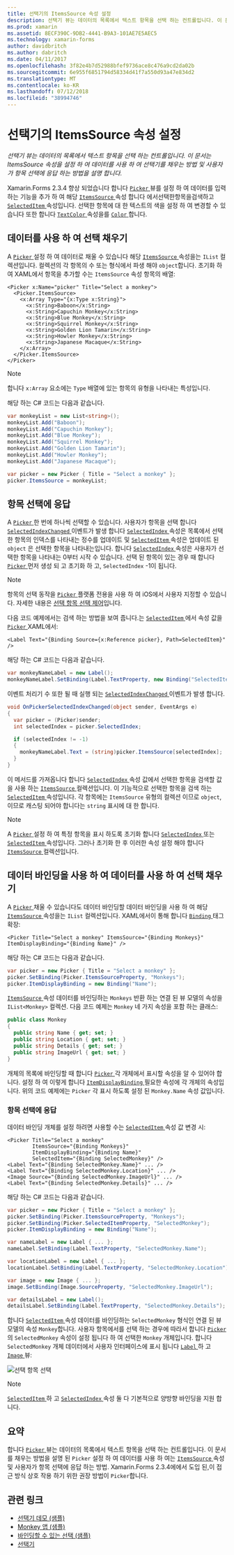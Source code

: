 ```yaml
---
title: 선택기의 ItemsSource 속성 설정
description: 선택기 뷰는 데이터의 목록에서 텍스트 항목을 선택 하는 컨트롤입니다. 이 문서는 ItemsSource 속성을 설정 하 여 데이터를 사용 하 여 선택기를 채우는 방법 및 사용자가 항목 선택에 응답 하는 방법을 설명 합니다.
ms.prod: xamarin
ms.assetid: 8ECF390C-9DB2-4441-B9A3-101AE7E5AEC5
ms.technology: xamarin-forms
author: davidbritch
ms.author: dabritch
ms.date: 04/11/2017
ms.openlocfilehash: 3f82e4b7d52988bfef9736ace8c476a9cd2da02b
ms.sourcegitcommit: 6e955f6851794d58334d41f7a550d93a47e834d2
ms.translationtype: MT
ms.contentlocale: ko-KR
ms.lasthandoff: 07/12/2018
ms.locfileid: "38994746"
---
```

# <a name="setting-a-pickers-itemssource-property"></a>선택기의 ItemsSource 속성 설정

_선택기 뷰는 데이터의 목록에서 텍스트 항목을 선택 하는 컨트롤입니다. 이 문서는 ItemsSource 속성을 설정 하 여 데이터를 사용 하 여 선택기를 채우는 방법 및 사용자가 항목 선택에 응답 하는 방법을 설명 합니다._

Xamarin.Forms 2.3.4 향상 되었습니다 합니다 [ `Picker` ](xref:Xamarin.Forms.Picker) 뷰를 설정 하 여 데이터를 입력 하는 기능을 추가 하 여 해당 [ `ItemsSource` ](xref:Xamarin.Forms.Picker.ItemsSource) 속성 합니다 에서선택한항목을검색하고[ `SelectedItem` ](xref:Xamarin.Forms.Picker.SelectedItem) 속성입니다. 선택한 항목에 대 한 텍스트의 색을 설정 하 여 변경할 수 있습니다 또한 합니다 [ `TextColor` ](xref:Xamarin.Forms.Picker.TextColor) 속성을를 [ `Color` ](xref:Xamarin.Forms.Color)합니다.

## <a name="populating-a-picker-with-data"></a>데이터를 사용 하 여 선택 채우기

A [ `Picker` ](xref:Xamarin.Forms.Picker) 설정 하 여 데이터로 채울 수 있습니다 해당 [ `ItemsSource` ](xref:Xamarin.Forms.Picker.ItemsSource) 속성을는 `IList` 컬렉션입니다. 컬렉션의 각 항목의 수 또는 형식에서 파생 해야 `object`합니다. 초기화 하 여 XAML에서 항목을 추가할 수는 `ItemsSource` 속성 항목의 배열:

```xaml
<Picker x:Name="picker" Title="Select a monkey">
  <Picker.ItemsSource>
    <x:Array Type="{x:Type x:String}">
      <x:String>Baboon</x:String>
      <x:String>Capuchin Monkey</x:String>
      <x:String>Blue Monkey</x:String>
      <x:String>Squirrel Monkey</x:String>
      <x:String>Golden Lion Tamarin</x:String>
      <x:String>Howler Monkey</x:String>
      <x:String>Japanese Macaque</x:String>
    </x:Array>
  </Picker.ItemsSource>
</Picker>
```

> [!NOTE]
> 합니다 `x:Array` 요소에는 `Type` 배열에 있는 항목의 유형을 나타내는 특성입니다.

해당 하는 C# 코드는 다음과 같습니다.

```csharp
var monkeyList = new List<string>();
monkeyList.Add("Baboon");
monkeyList.Add("Capuchin Monkey");
monkeyList.Add("Blue Monkey");
monkeyList.Add("Squirrel Monkey");
monkeyList.Add("Golden Lion Tamarin");
monkeyList.Add("Howler Monkey");
monkeyList.Add("Japanese Macaque");

var picker = new Picker { Title = "Select a monkey" };
picker.ItemsSource = monkeyList;
```

## <a name="responding-to-item-selection"></a>항목 선택에 응답

A [ `Picker` ](xref:Xamarin.Forms.Picker) 한 번에 하나씩 선택할 수 있습니다. 사용자가 항목을 선택 합니다 [ `SelectedIndexChanged` ](xref:Xamarin.Forms.Picker.SelectedIndexChanged) 이벤트가 발생 합니다 [ `SelectedIndex` ](xref:Xamarin.Forms.Picker.SelectedIndex) 속성은 목록에서 선택한 항목의 인덱스를 나타내는 정수를 업데이트 및 [ `SelectedItem` ](xref:Xamarin.Forms.Picker.SelectedItem) 속성은 업데이트 된 `object` 은 선택한 항목을 나타내는입니다. 합니다 [ `SelectedIndex` ](xref:Xamarin.Forms.Picker.SelectedIndex) 속성은 사용자가 선택한 항목을 나타내는 0부터 시작 수 있습니다. 선택 된 항목이 있는 경우 때 합니다 [ `Picker` ](xref:Xamarin.Forms.Picker) 먼저 생성 되 고 초기화 하 고, `SelectedIndex` -1이 됩니다.

> [!NOTE]
> 항목의 선택 동작을 [ `Picker` ](xref:Xamarin.Forms.Picker) 플랫폼 전용을 사용 하 여 iOS에서 사용자 지정할 수 있습니다. 자세한 내용은 [선택 항목 선택 제어](~/xamarin-forms/platform/platform-specifics/consuming/ios.md#picker_update_mode)입니다.

다음 코드 예제에서는 검색 하는 방법을 보여 줍니다.는 [ `SelectedItem` ](xref:Xamarin.Forms.Picker.SelectedItem) 에서 속성 값을 [ `Picker` ](xref:Xamarin.Forms.Picker) XAML에서:

```xaml
<Label Text="{Binding Source={x:Reference picker}, Path=SelectedItem}" />
```

해당 하는 C# 코드는 다음과 같습니다.

```csharp
var monkeyNameLabel = new Label();
monkeyNameLabel.SetBinding(Label.TextProperty, new Binding("SelectedItem", source: picker));
```

이벤트 처리기 수 또한 될 때 실행 되는 [ `SelectedIndexChanged` ](xref:Xamarin.Forms.Picker.SelectedIndexChanged) 이벤트가 발생 합니다.

```csharp
void OnPickerSelectedIndexChanged(object sender, EventArgs e)
{
  var picker = (Picker)sender;
  int selectedIndex = picker.SelectedIndex;

  if (selectedIndex != -1)
  {
    monkeyNameLabel.Text = (string)picker.ItemsSource[selectedIndex];
  }
}
```

이 메서드를 가져옵니다 합니다 [ `SelectedIndex` ](xref:Xamarin.Forms.Picker.SelectedIndex) 속성 값에서 선택한 항목을 검색할 값을 사용 하는 [ `ItemsSource` ](xref:Xamarin.Forms.Picker.ItemsSource) 컬렉션입니다. 이 기능적으로 선택한 항목을 검색 하는 [ `SelectedItem` ](xref:Xamarin.Forms.Picker.SelectedItem) 속성입니다. 각 항목에는 `ItemsSource` 유형의 컬렉션 이므로 `object`, 이므로 캐스팅 되어야 합니다는 `string` 표시에 대 한 합니다.

> [!NOTE]
> A [ `Picker` ](xref:Xamarin.Forms.Picker) 설정 하 여 특정 항목을 표시 하도록 초기화 합니다 [ `SelectedIndex` ](xref:Xamarin.Forms.Picker.SelectedIndex) 또는 [ `SelectedItem` ](xref:Xamarin.Forms.Picker.SelectedItem) 속성입니다. 그러나 초기화 한 후 이러한 속성 설정 해야 합니다 [ `ItemsSource` ](xref:Xamarin.Forms.Picker.ItemsSource) 컬렉션입니다.

## <a name="populating-a-picker-with-data-using-data-binding"></a>데이터 바인딩을 사용 하 여 데이터를 사용 하 여 선택 채우기

A [ `Picker` ](xref:Xamarin.Forms.Picker) 채울 수 있습니다도 데이터 바인딩할 데이터 바인딩을 사용 하 여 해당 [ `ItemsSource` ](xref:Xamarin.Forms.Picker.ItemsSource) 속성을는 `IList` 컬렉션입니다. XAML에서이 통해 합니다 [ `Binding` ](xref:Xamarin.Forms.Xaml.BindingExtension) 태그 확장:

```xaml
<Picker Title="Select a monkey" ItemsSource="{Binding Monkeys}" ItemDisplayBinding="{Binding Name}" />
```

해당 하는 C# 코드는 다음과 같습니다.

```csharp
var picker = new Picker { Title = "Select a monkey" };
picker.SetBinding(Picker.ItemsSourceProperty, "Monkeys");
picker.ItemDisplayBinding = new Binding("Name");
```

[ `ItemsSource` ](xref:Xamarin.Forms.Picker.ItemsSource) 속성 데이터를 바인딩하는 `Monkeys` 반환 하는 연결 된 뷰 모델의 속성을 `IList<Monkey>` 컬렉션. 다음 코드 예제는 `Monkey` 네 가지 속성을 포함 하는 클래스:

```csharp
public class Monkey
{
  public string Name { get; set; }
  public string Location { get; set; }
  public string Details { get; set; }
  public string ImageUrl { get; set; }
}
```

개체의 목록에 바인딩할 때 합니다 [ `Picker` ](xref:Xamarin.Forms.Picker) 각 개체에서 표시할 속성을 알 수 있어야 합니다. 설정 하 여 이렇게 합니다 [ `ItemDisplayBinding` ](xref:Xamarin.Forms.Picker.ItemDisplayBinding) 필요한 속성에 각 개체의 속성입니다. 위의 코드 예제에는 `Picker` 각 표시 하도록 설정 된 `Monkey.Name` 속성 값입니다.

### <a name="responding-to-item-selection"></a>항목 선택에 응답

데이터 바인딩 개체를 설정 하려면 사용할 수는 [ `SelectedItem` ](xref:Xamarin.Forms.Picker.SelectedItem) 속성 값 변경 시:

```xaml
<Picker Title="Select a monkey"
        ItemsSource="{Binding Monkeys}"
        ItemDisplayBinding="{Binding Name}"
        SelectedItem="{Binding SelectedMonkey}" />
<Label Text="{Binding SelectedMonkey.Name}" ... />
<Label Text="{Binding SelectedMonkey.Location}" ... />
<Image Source="{Binding SelectedMonkey.ImageUrl}" ... />
<Label Text="{Binding SelectedMonkey.Details}" ... />
```

해당 하는 C# 코드는 다음과 같습니다.

```csharp
var picker = new Picker { Title = "Select a monkey" };
picker.SetBinding(Picker.ItemsSourceProperty, "Monkeys");
picker.SetBinding(Picker.SelectedItemProperty, "SelectedMonkey");
picker.ItemDisplayBinding = new Binding("Name");

var nameLabel = new Label { ... };
nameLabel.SetBinding(Label.TextProperty, "SelectedMonkey.Name");

var locationLabel = new Label { ... };
locationLabel.SetBinding(Label.TextProperty, "SelectedMonkey.Location");

var image = new Image { ... };
image.SetBinding(Image.SourceProperty, "SelectedMonkey.ImageUrl");

var detailsLabel = new Label();
detailsLabel.SetBinding(Label.TextProperty, "SelectedMonkey.Details");
```

합니다 [ `SelectedItem` ](xref:Xamarin.Forms.Picker.SelectedItem) 속성 데이터를 바인딩하는 `SelectedMonkey` 형식인 연결 된 뷰 모델의 속성 `Monkey`합니다. 사용자 항목에서를 선택 하는 경우에 따라서 합니다 [ `Picker` ](xref:Xamarin.Forms.Picker)의 `SelectedMonkey` 속성이 설정 됩니다 하 여 선택한 `Monkey` 개체입니다. 합니다 `SelectedMonkey` 개체 데이터에서 사용자 인터페이스에 표시 됩니다 [ `Label` ](xref:Xamarin.Forms.Label) 하 고 [ `Image` ](xref:Xamarin.Forms.Image) 뷰:

![](populating-itemssource-images/monkeys.png "선택 항목 선택")

> [!NOTE]
> [ `SelectedItem` ](xref:Xamarin.Forms.Picker.SelectedItem) 하 고 [ `SelectedIndex` ](xref:Xamarin.Forms.Picker.SelectedIndex) 속성 둘 다 기본적으로 양방향 바인딩을 지원 합니다.

## <a name="summary"></a>요약

합니다 [ `Picker` ](xref:Xamarin.Forms.Picker) 뷰는 데이터의 목록에서 텍스트 항목을 선택 하는 컨트롤입니다. 이 문서를 채우는 방법을 설명 된 `Picker` 설정 하 여 데이터를 사용 하 여는 [ `ItemsSource` ](xref:Xamarin.Forms.Picker.ItemsSource) 속성 및 사용자가 항목 선택에 응답 하는 방법. Xamarin.Forms 2.3.4에에서 도입 된,이 접근 방식 상호 작용 하기 위한 권장 방법이 `Picker`합니다.


## <a name="related-links"></a>관련 링크

- [선택기 데모 (샘플)](https://developer.xamarin.com/samples/xamarin-forms/UserInterface/PickerDemo/)
- [Monkey 앱 (샘플)](https://developer.xamarin.com/samples/xamarin-forms/UserInterface/MonkeyAppPicker/)
- [바인딩할 수 있는 선택 (샘플)](https://developer.xamarin.com/samples/xamarin-forms/UserInterface/BindablePicker/)
- [선택기](xref:Xamarin.Forms.Picker)
